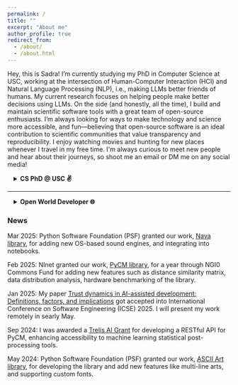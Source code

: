 ```yaml
---
permalink: /
title: ""
excerpt: "About me"
author_profile: true
redirect_from: 
  - /about/
  - /about.html
---
```


Hey, this is Sadra! I’m currently studying my PhD in Computer Science at USC, working at the intersection of Human-Computer Interaction (HCI) and Natural Language Processing (NLP), i.e., making LLMs better friends of humans.
My current research focuses on helping people make better decisions using LLMs.
On the side (and honestly, all the time), I build and maintain scientific software tools with a great team of open-source enthusiasts.
I’m always looking for ways to make technology and science more accessible, and fun—believing that open-source software is an ideal contribution to scientific communities that value transparency and reproducibility.
I enjoy watching movies and hunting for new places whenever I travel in my free time.
I'm always curious to meet new people and hear about their journeys, so shoot me an email or DM me on any social media!


<details>
<summary style="margin-left: 1em;"><b>CS PhD @ USC ✌️</b></summary><div style="margin-left: 1em;">
The main problem I'm trying to solve is the integration of AI systems into human workflows—specifically, answering the question: "What is the core part of a task that AI cannot do, and how can AI assist humans in doing that?"
Helping humans tackle the hardest parts of their jobs—with AI as a consultant—is the overarching meta-goal of my current research.
To address this, I've explored several domains where large language models (LLMs) have been introduced but face full-integration challenges. These include software developers trusting code agents for programming, strategic decision-making in the board game Diplomacy, and patients navigating conflicting medical advice.
<br><br>
I'm currently in my second year and looking forward to exploring more domains to develop a taxonomy of these challenges and a framework that identifies the right interaction patterns and integration points for AI.
Throughout this journey, I've had the great opportunity to work with the Adaptive Computing Experience (ACE) Lab (Souti Chattopadhyay’s lab @ GCS) and [CUTE LAB NAME] (Jonathan May’s lab @ ISI).
<br><br>
You can find some of my publications below:
  <details>
    <summary style="margin-left: 1em;">[ICSE25] <b>Trust dynamics in AI-assisted development: Definitions, factors, and implications,</b> <b><u>Sadra Sabouri</u></b>, Philipp Eibl, Xinyi Zhou, Morteza Ziyadi, Nenad Medvidovic, Lars Lindemann, Souti Chattopadhyay</summary><div style="margin-left: 1em;">
    <a href="https://www.amazon.science/publications/trust-dynamics-in-ai-assisted-development-definitions-factors-and-implications" style="text-decoration: none;"><div style="display: inline-block;padding: 6px 12px;background-color: #007BFF;color: white;border-radius: 4px;font-size: 14px;text-align: center;cursor: pointer;">Paper</div></a><br>
    We investigate how developers define, evaluate, and evolve trust in AI-generated code suggestions through a mixed-method study involving surveys and observations. We found that while comprehensibility and perceived correctness are key to trust decisions, developers often revise their choices, accepting only 52% of AI suggestions, highlighting the need for better real-time support and offering four validated guidelines to improve developer-AI collaboration.
  </div></details>
  <details>
    <summary style="margin-left: 1em;">[ACL25] <b>ELI-Why: Evaluating the Pedagogical Utility of Language Model Explanations,</b> Brihi Joshi, Keyu He, Sahana Ramnath, <b><u>Sadra Sabouri</u></b>, Kaitlyn Zhou, Souti Chattopadhyay, Swabha Swayamdipta, Xiang Ren</summary><div style="margin-left: 1em;">
    <a href="https://arxiv.org/pdf/2506.14200" style="text-decoration: none;"><div style="display: inline-block;padding: 6px 12px;background-color: #007BFF;color: white;border-radius: 4px;font-size: 14px;text-align: center;cursor: pointer;">Paper</div></a>
    <a href="https://github.com/INK-USC/ELI-Why" style="text-decoration: none;"><div style="display: inline-block;padding: 6px 12px;background-color: #007BFF;color: white;border-radius: 4px;font-size: 14px;text-align: center;cursor: pointer;">Code</div></a>
    <a href="https://huggingface.co/collections/INK-USC/eli-why-6849086c86556f7a2dd7c686" style="text-decoration: none;"><div style="display: inline-block;padding: 6px 12px;background-color: #007BFF;color: white;border-radius: 4px;font-size: 14px;text-align: center;cursor: pointer;">Data</div></a><br>
    We investigate how well language models adapt explanations to learners with varying educational backgrounds using ELI-Why, a benchmark of 13.4K "Why" questions. Through two human studies, we found that GPT-4 explanations align with intended grade levels only 50% of the time and are rated 20% less suitable for learners’ needs compared to layperson-curated responses, revealing limitations in their pedagogical adaptability.
  </div></details>
<br>
Always happy to chat, collaborate, or just hear what you're working on; feel free to reach out!
</div></details>

<hr>

<details>
<summary style="margin-left: 1em;"><b>Open World Developer 🌐</b></summary><div style="margin-left: 1em;">
Open-sourcing research in NLP has lead to breakthroughs like ChatGPT, but generative AI also makes it easier to produce convincing yet flawed content in research communities.
This poses a sense of Frankenstein-Trojan threat to scientific integrity.
Committed to open science and reproducibility, I focus on building scientific software that ensures transparency.
With a group of my friends, I co-founded <a href="https://github.com/openscilab/">OpenSciLab</a> to develop open-source tools toward this goal.
<br><br>
Below is a topic-based summary of my work, both through OpenSciLab and independent projects: [TBD]
  <details>
    <summary style="margin-left: 1em;">Natural Language Processing (NLP) and Speech Processing</summary><div style="margin-left: 1em;">
    memor, parsipy, nava, naab, syntran-fa, speech-review, wav2vec2, pahgen, xnum, p-in-court, docalog, exprand, tocount
  </div></details>
  <details>
    <summary style="margin-left: 1em;">Machine Learning (ML)</summary><div style="margin-left: 1em;">
    PyCM, 2bfair
  </div></details>
  <details>
    <summary style="margin-left: 1em;">Network</summary><div style="margin-left: 1em;">
    pyrgg, ipspot, Pymilo, dmeta, mybutton, reserver
  </div></details>
  <details>
    <summary style="margin-left: 1em;">Art</summary><div style="margin-left: 1em;">
    art, samila
  </div></details>
  <details>
    <summary style="margin-left: 1em;">Human Computer Interaction (HCI)</summary><div style="margin-left: 1em;">
    Nafas, mytimer
  </div></details>
  <details>
    <summary style="margin-left: 1em;">Chemistry</summary><div style="margin-left: 1em;">
    ECSIMs, ECSIM-dataset
  </div></details>
  <details>
    <summary style="margin-left: 1em;">Biomedical Science</summary><div style="margin-left: 1em;">
    opr, drux
  </div></details>
  <details>
    <summary style="margin-left: 1em;">Civil Engineering</summary><div style="margin-left: 1em;">
    representive-sample
  </div></details>
</div></details>

### News

Mar 2025: Python Software Foundation (PSF) granted our work, [Nava library](https://github.com/openscilab/nava), for adding new OS-based sound engines, and integrating into notebooks.

Feb 2025: Nlnet granted our work, [PyCM library](https://github.com/sepandhaghighi/pycm), for a year through NGI0 Commons Fund for adding new features such as distance similarity matrix, data distribution analysis, hardware benchmarking of the library.

Jan 2025: My paper [Trust dynamics in AI-assisted development: Definitions, factors, and implications](https://www.amazon.science/publications/trust-dynamics-in-ai-assisted-development-definitions-factors-and-implications) got accepted into International Conference on Software Engineering (ICSE) 2025. I will present my work remotely in searly May.

Sep 2024: I was awarded a [Trelis AI Grant](https://trelis.com/trelis-ai-grants/) for developing a RESTful API for PyCM, enhancing accessibility to machine learning statistical post-processing tools.

May 2024: Python Software Foundation (PSF) granted our work, [ASCII Art library](https://github.com/sepandhaghighi/art), for developing the library and add new features like multi-line arts, and supporting custom fonts.
